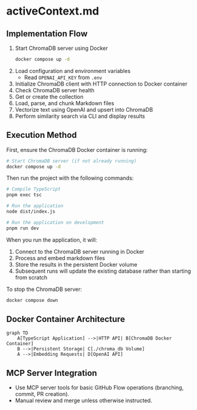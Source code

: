 # activeContext.md

## Implementation Flow

1. Start ChromaDB server using Docker
   ```bash
   docker compose up -d
   ```
2. Load configuration and environment variables
   - Read `OPENAI_API_KEY` from `.env`
3. Initialize ChromaDB client with HTTP connection to Docker container
4. Check ChromaDB server health
5. Get or create the collection
6. Load, parse, and chunk Markdown files
7. Vectorize text using OpenAI and upsert into ChromaDB
8. Perform similarity search via CLI and display results

## Execution Method

First, ensure the ChromaDB Docker container is running:

```bash
# Start ChromaDB server (if not already running)
docker compose up -d
```

Then run the project with the following commands:

```bash
# Compile TypeScript
pnpm exec tsc

# Run the application
node dist/index.js

# Run the application on development
pnpm run dev
```

When you run the application, it will:

1. Connect to the ChromaDB server running in Docker
2. Process and embed markdown files
3. Store the results in the persistent Docker volume
4. Subsequent runs will update the existing database rather than starting from scratch

To stop the ChromaDB server:

```bash
docker compose down
```

## Docker Container Architecture

```mermaid
graph TD
    A[TypeScript Application] -->|HTTP API| B[ChromaDB Docker Container]
    B -->|Persistent Storage| C[./chroma_db Volume]
    A -->|Embedding Requests| D[OpenAI API]
```

## MCP Server Integration

- Use MCP server tools for basic GitHub Flow operations (branching, commit, PR creation).
- Manual review and merge unless otherwise instructed.
